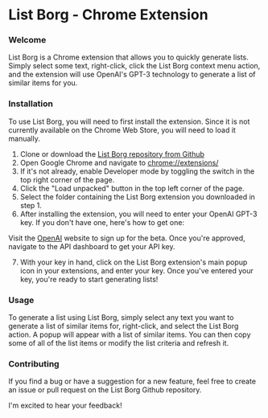 # List Borg - Chrome Extension
### Welcome

List Borg is a Chrome extension that allows you to quickly generate lists. Simply select some text, right-click, click the List Borg context menu action, and the extension will use OpenAI's GPT-3 technology to generate a list of similar items for you.

### Installation

To use List Borg, you will need to first install the extension. Since it is not currently available on the Chrome Web Store, you will need to load it manually.

1. Clone or download the [List Borg repository from Github](https://github.com/enunciat/ListBorg)
2. Open Google Chrome and navigate to [chrome://extensions/](chrome://extensions/)
3. If it's not already, enable Developer mode by toggling the switch in the top right corner of the page.
4. Click the "Load unpacked" button in the top left corner of the page.
5. Select the folder containing the List Borg extension you downloaded in step 1.
6. After installing the extension, you will need to enter your OpenAI GPT-3 key. If you don't have one, here's how to get one:

Visit the [OpenAI](https://openai.com/api/) website to sign up for the beta.
Once you're approved, navigate to the API dashboard to get your API key.

7. With your key in hand, click on the List Borg extension's main popup icon in your extensions, and enter your key. Once you've entered your key, you're ready to start generating lists!

### Usage

To generate a list using List Borg, simply select any text you want to generate a list of similar items for, right-click, and select the List Borg action. A popup will appear with a list of similar items. You can then copy some of all of the list items or modify the list criteria and refresh it. 

### Contributing

If you find a bug or have a suggestion for a new feature, feel free to create an issue or pull request on the List Borg Github repository.

I'm excited to hear your feedback!